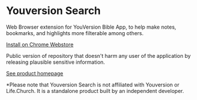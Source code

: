 # Youversion Search

Web Browser extension for YouVersion Bible App, to help make notes, bookmarks, and highlights more filterable among others.

[Install on Chrome Webstore](https://chromewebstore.google.com/detail/youversion-search-filter/ccdlfnlcdkjjcjdiidgghcgeadghfbdp)

Public version of repository that doesn't harm any user of the application by releasing plausible sensitive information.

[See product homepage](https://favourfelix.com/youversion-search/)

\*Please note that Youversion Search is not affiliated with Youversion or Life.Church. It is a standalone product built by an independent developer.
